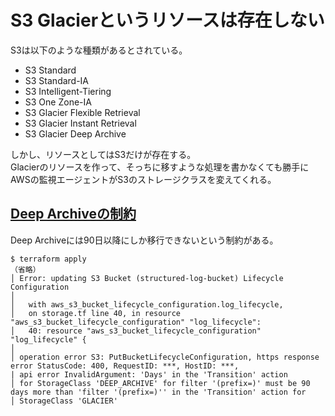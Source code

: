 # S3 Glacierというリソースは存在しない

S3は以下のような種類があるとされている。

- S3 Standard
- S3 Standard-IA
- S3 Intelligent-Tiering
- S3 One Zone-IA
- S3 Glacier Flexible Retrieval
- S3 Glacier Instant Retrieval
- S3 Glacier Deep Archive

しかし、リソースとしてはS3だけが存在する。  
Glacierのリソースを作って、そっちに移すような処理を書かなくても勝手にAWSの監視エージェントがS3のストレージクラスを変えてくれる。

## [Deep Archiveの制約](https://docs.aws.amazon.com/ja_jp/AmazonS3/latest/userguide/lifecycle-transition-general-considerations.html)

Deep Archiveには90日以降にしか移行できないという制約がある。

```console
$ terraform apply
（省略）
│ Error: updating S3 Bucket (structured-log-bucket) Lifecycle Configuration
│ 
│   with aws_s3_bucket_lifecycle_configuration.log_lifecycle,
│   on storage.tf line 40, in resource "aws_s3_bucket_lifecycle_configuration" "log_lifecycle":
│   40: resource "aws_s3_bucket_lifecycle_configuration" "log_lifecycle" {
│ 
│ operation error S3: PutBucketLifecycleConfiguration, https response error StatusCode: 400, RequestID: ***, HostID: ***,
| api error InvalidArgument: 'Days' in the 'Transition' action
│ for StorageClass 'DEEP_ARCHIVE' for filter '(prefix=)' must be 90 days more than 'filter '(prefix=)'' in the 'Transition' action for
│ StorageClass 'GLACIER'
```
